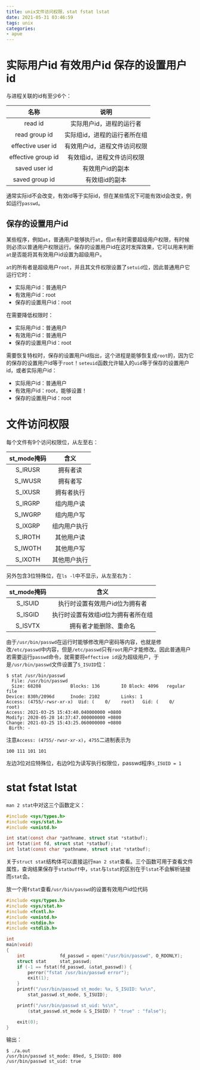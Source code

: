 ```yaml
---
title: unix文件访问权限，stat fstat lstat
date: 2021-05-31 03:46:59
tags: unix
categories:
- apue
---
```

# 实际用户id 有效用户id 保存的设置用户id

与进程关联的id有至少6个：

| 名称 | 说明 |
| :-: | :-: |
| read id | 实际用户id，进程的运行者 |
| read group id | 实际组id，进程的运行者所在组 |
| effective user id | 有效用户id，进程文件访问权限 |
| effective group id | 有效组id，进程文件访问权限 |
| saved user id | 有效用户id的副本 |
| saved group id | 有效组id的副本 |

通常实际id不会改变，有效id等于实际id，但在某些情况下可能有效id会改变，例如运行`passwd`。

## 保存的设置用户id

某些程序，例如`at`，普通用户能够执行`at`，但`at`有时需要超级用户权限，有时候则必须以普通用户权限运行。保存的设置用户id在这时发挥效果，它可以用来判断`at`是否能将其有效用户id设置为超级用户。

`at`的所有者是超级用户`root`，并且其文件权限设置了`setuid`位，因此普通用户它运行它时：
- 实际用户id：普通用户
- 有效用户id：root
- 保存的设置用户id：root

在需要降低权限时：
- 实际用户id：普通用户
- 有效用户id：普通用户
- 保存的设置用户id：root

需要恢复特权时，保存的设置用户id指出，这个进程是能够恢复成`root`的，因为它的保存的设置用户id等于`root`！`seteuid`函数允许输入的`uid`等于保存的设置用户id，或者实际用户id：
- 实际用户id：普通用户
- 有效用户id：root，能够设置！
- 保存的设置用户id：root

# 文件访问权限
每个文件有9个访问权限位，从左至右：

| st_mode掩码 | 含义 |
| :-: | :-: |
| S_IRUSR | 拥有者读 |
| S_IWUSR | 拥有者写 | 
| S_IXUSR | 拥有者执行 |
| S_IRGRP | 组内用户读 |
| S_IWGRP | 组内用户写 |
| S_IXGRP | 组内用户执行 |
| S_IROTH | 其他用户读 |
| S_IWOTH | 其他用户写 |
| S_IXOTH | 其他用户执行 |

另外包含3位特殊位，在`ls -l`中不显示，从左至右为：

| st_mode掩码 | 含义 |
| :-: | :-: |
| S_ISUID | 执行时设置有效用户id位为拥有者 |
| S_ISGID | 执行时设置有效组id位为拥有者所在组 |
| S_ISVTX | 拥有者才能删除、重命名 |

由于`/usr/bin/passwd`在运行时能够修改用户密码等内容，也就是修改`/etc/passwd`中内容，但是`/etc/passwd`只有`root`用户才能修改。因此普通用户若需要运行`passwd`命令，就需要将`effective id`设为超级用户，于是`/usr/bin/passwd`文件设置了`S_ISUID`位：
```
$ stat /usr/bin/passwd
  File: /usr/bin/passwd
  Size: 68208           Blocks: 136        IO Block: 4096   regular file
Device: 830h/2096d      Inode: 2102        Links: 1
Access: (4755/-rwsr-xr-x)  Uid: (    0/    root)   Gid: (    0/    root)
Access: 2021-03-25 15:43:40.040000000 +0800
Modify: 2020-05-28 14:37:47.000000000 +0800
Change: 2021-03-25 15:43:25.060000000 +0800
 Birth: -
```

注意`Access: (4755/-rwsr-xr-x)`，`4755`二进制表示为
```
100 111 101 101
```
左边3位对应特殊位，右边9位为读写执行权限位，passwd程序`S_ISUID = 1`

# stat fstat lstat
`man 2 stat`中对这三个函数定义：
```c
#include <sys/types.h>
#include <sys/stat.h>
#include <unistd.h>

int stat(const char *pathname, struct stat *statbuf);
int fstat(int fd, struct stat *statbuf);
int lstat(const char *pathname, struct stat *statbuf);
```
关于`struct stat`结构体可以直接运行`man 2 stat`查看。三个函数可用于查看文件属性，查询结果保存于`statbuff`中，`stat`与`lstat`的区别在于`lstat`不会解析链接而`stat`会。

放一个用`fstat`查看`/usr/bin/passwd`的设置有效用户id位代码
```c
#include <sys/types.h>
#include <sys/stat.h>
#include <fcntl.h>
#include <unistd.h>
#include <stdio.h>
#include <stdlib.h>

int
main(void)
{
    int             fd_passwd = open("/usr/bin/passwd", O_RDONLY);
    struct stat     stat_passwd;
    if (-1 == fstat(fd_passwd, &stat_passwd)) {
        perror("fstat /usr/bin/passwd error");
        exit(1);
    }
    printf("/usr/bin/passwd st_mode: %x, S_ISUID: %x\n", 
        stat_passwd.st_mode, S_ISUID);

    printf("/usr/bin/passwd st_uid: %s\n", 
        (stat_passwd.st_mode & S_ISUID) ? "true" : "false");

    exit(0);
}
```
输出：
```
$ ./a.out 
/usr/bin/passwd st_mode: 89ed, S_ISUID: 800
/usr/bin/passwd st_uid: true
```